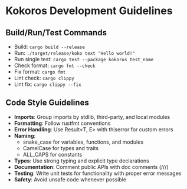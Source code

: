 # Kokoros Development Guidelines

## Build/Run/Test Commands
- Build: `cargo build --release`
- Run: `./target/release/koko text "Hello world!"` 
- Run single test: `cargo test --package kokoros test_name`
- Check format: `cargo fmt --check`
- Fix format: `cargo fmt`
- Lint check: `cargo clippy`
- Lint fix: `cargo clippy --fix`

## Code Style Guidelines
- **Imports**: Group imports by stdlib, third-party, and local modules
- **Formatting**: Follow rustfmt conventions
- **Error Handling**: Use Result<T, E> with thiserror for custom errors
- **Naming**:
  - snake_case for variables, functions, and modules
  - CamelCase for types and traits
  - ALL_CAPS for constants
- **Types**: Use strong typing and explicit type declarations
- **Documentation**: Comment public APIs with doc comments (///)
- **Testing**: Write unit tests for functionality with proper error messages
- **Safety**: Avoid unsafe code whenever possible